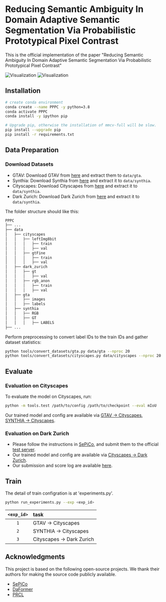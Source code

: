 # Reducing Semantic Ambiguity In Domain Adaptive Semantic Segmentation Via Probabilistic Prototypical Pixel Contrast
This is the official implementation of the paper "Reducing Semantic Ambiguity In Domain Adaptive Semantic Segmentation Via Probabilistic Prototypical Pixel Contrast"

![Visualization](gifs/g2c.gif)
![Visualization](gifs/c2d.gif)
## Installation
```bash
# create conda environment
conda create --name PPPC -y python=3.8
conda activate PPPC
conda install -y ipython pip

# Upgrade pip, otherwise the installation of mmcv-full will be slow. 
pip install --upgrade pip
pip install -r requirements.txt
```

## Data Preparation
### Download Datasets
- GTAV: Download GTAV from [here](https://download.visinf.tu-darmstadt.de/data/from_games/) and extract them to `data/gta`.
- Synthia: Download Synthia from [here](http://synthia-dataset.net/downloads/) and extract it to `data/synthia`.
- Cityscapes: Download Cityscapes from [here](https://www.cityscapes-dataset.com/downloads/) and extract it to `data/synthia`.
- Dark Zurich: Download Dark Zurich from [here](https://www.trace.ethz.ch/publications/2019/GCMA_UIoU/) and extract it to `data/synthia`.

The folder structure should like this:
```bash
PPPC
├── ...
├── data
│   ├── cityscapes
│   │   ├── leftImg8bit
│   │   │   ├── train
│   │   │   ├── val
│   │   ├── gtFine
│   │   │   ├── train
│   │   │   ├── val
│   ├── dark_zurich
│   │   ├── gt
│   │   │   ├── val
│   │   ├── rgb_anon
│   │   │   ├── train
│   │   │   ├── val
│   ├── gta
│   │   ├── images
│   │   ├── labels
│   ├── synthia 
│   │   ├── RGB
│   │   ├── GT
│   │   │   ├── LABELS
├── ...
```
Perform preprocessing to convert label IDs to the train IDs and gather dataset statistics:

```bash
python tools/convert_datasets/gta.py data/gta --nproc 20
python tools/convert_datasets/cityscapes.py data/cityscapes --nproc 20
```
## Evaluate
### Evaluation on Cityscapes
To evaluate the model on Cityscapes, run:
```bash
python -m tools.test /path/to/config /path/to/checkpoint --eval mIoU
```
Our trained model and config are available via [GTAV &rarr; Cityscapes](https://drive.google.com/drive/folders/19Wa5oLEzO2h4I3_crvv-fzw9UMVRA48V?usp=sharing), [SYNTHIA &rarr; Cityscapes](https://drive.google.com/drive/folders/1GajYwzrOY4VLA7AVVRqLMg6p32nBGFkW?usp=sharing).

### Evaluation on Dark Zurich
- Please follow the instructions in [SePiCo](https://github.com/BIT-DA/SePiCo), and submit them to the official [test server](https://codalab.lisn.upsaclay.fr/competitions/3783). 
- Our trained model and config are available via [Cityscapes &rarr; Dark Zurich](https://drive.google.com/drive/folders/1iZ9BgflJRMeR_ejJv4zEmprdBYFExZp6?usp=sharing).
- Our submission and score log are available [here](https://drive.google.com/drive/folders/1__adce5xYsHuHZR5kQX9lgA03zdKDtiw?usp=sharing).

## Train


The detail of train configration is at 'experiments.py'.
```bash
python run_experiments.py --exp <exp_id>
```
| `<exp_id>` | task    |
|:----------:|:--------| 
|    `1`     | GTAV &rarr; Cityscapes  |
|    `2`     | SYNTHIA &rarr; Cityscapes  | 
|    `3`     | Cityscapes &rarr; Dark Zurich | 

## Acknowledgments
This project is based on the following open-source projects. We thank their authors for making the source code publicly available.
- [SePiCo](https://github.com/BIT-DA/SePiCo)
- [DaFormer](https://github.com/lhoyer/DAFormer)
- [PRCL](https://github.com/Haoyu-Xie/PRCL)
